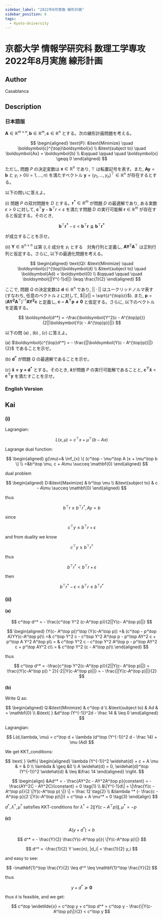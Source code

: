 ```yaml
---
sidebar_label: "2022年8月実施 線形計画"
sidebar_position: 6
tags:
  - Kyoto-University
---
```

# 京都大学 情報学研究科 数理工学専攻 2022年8月実施 線形計画

## **Author**
Casablanca

## **Description**
### 日本語版
$\boldsymbol{A} \in \mathbb{R}^{m \times n},\boldsymbol{b} \in \mathbb{R}^m,\boldsymbol{c} \in \mathbb{R}^n$ とする。次の線形計画問題を考える。

$$
\begin{aligned}
\text{P}: &\text{Minimize} \quad \boldsymbol{c}^{\top}\boldsymbol{x} \\
&\text{subject to} \quad \boldsymbol{Ax} = \boldsymbol{b} \\
&\qquad \qquad \quad \boldsymbol{x} \geqq 0
\end{aligned}
$$

ただし, 問題 $P$ の決定変数は $\boldsymbol{x} \in \mathbb{R}^n$ であり, $\top$ は転置記号を表す。また, $\boldsymbol{Ay} = \boldsymbol{b}$ と $y_i > 0(i = 1,\dots,n)$ を満たすベクトル $\boldsymbol{y} = (y_1,\dots,y_n)^{\top} \in \mathbb{R}^n$ が存在するとする。

以下の問いに答えよ。

(i) 問題 $P$ の双対問題を $D$ とする。$\boldsymbol{r^*} \in \mathbb{R}^m$ が問題 $D$ の最適解であり, ある実数 $\varepsilon > 0$ に対して, $\boldsymbol{c}^{\top}\boldsymbol{y} - \boldsymbol{b}^{\top}r < \varepsilon$ を満たす問題 $D$ の実行可能解 $\boldsymbol{r} \in \mathbb{R}^m$ が存在すると仮定する。そのとき,

$$
\boldsymbol{b}^{\top}\boldsymbol{r^*} - \varepsilon < \boldsymbol{b}^{\top}\boldsymbol{r} \leqq \boldsymbol{b}^{\top}\boldsymbol{r^*}
$$

が成立することを示せ。

(ii) $\boldsymbol{Y} \in \mathbb{R}^{n \times n}$ は第 $(i,i)$ 成分を $y_i$ とする　対角行列と定義し, $\boldsymbol{AY}^2\boldsymbol{A}^{\top}$ は正則行列と仮定する。さらに, 以下の最適化問題を考える。

$$
\begin{aligned}
\text{Q}: &\text{Minimize} \quad \boldsymbol{c}^{\top}\boldsymbol{d} \\
&\text{subject to} \quad \boldsymbol{Ad} = \boldsymbol{0} \\
&\qquad \qquad \quad \boldsymbol{||Y^{-1}d||} \leqq \frac{1}{2}
\end{aligned}
$$

ここで, 問題 $Q$ の決定変数は $\boldsymbol{d} \in \mathbb{R}^n$ であり, $||\cdot||$ はユークリッドノルマ表す (すなわち, 任意のベクトル $z$ に対して, $||z|| = \sqrt{z^{\top}z}$). また, $\boldsymbol{p} = (\boldsymbol{AY^2A}^{\top})^{-1}\boldsymbol{AY^2c}$ と定義し, $\boldsymbol{c - A^{\top}p \neq 0}$ と仮定する。さらに, 以下のベクトルを定義する。

$$
\boldsymbol{d^*} = -\frac{\boldsymbol{Y^2(c - A^{\top}p)}}{2||\boldsymbol{Y(c - A^{\top}p)}||}
$$

以下の問 (a) , (b) , $(c)$ に答えよ。

(a) $\boldsymbol{c^{\top}d^*} = - \frac{||\boldsymbol{Y(c - A^{\top}p)}||}{2}$ であることを示せ。

(b) $\boldsymbol{d^*}$ が問題 $Q$ の最適解であることを示せ。

$(c)$ $\boldsymbol{\tilde{x} = y + d^*}$ とする。そのとき, $\boldsymbol{\tilde{x}}$が問題 $P$ の実行可能解であることと, $\boldsymbol{c^{\top}\tilde{x}} < \boldsymbol{c^{\top}y}$ を満たすことを示せ。

### English Version


## **Kai**
### (i)
Lagrangian:

$$
L(x,\mu) = c^\top x + \mu^\top(b-Ax)
$$

Lagrange dual function:

$$
\begin{aligned}
g(\mu)=& \inf_{x} \{ (c^\top - \mu^\top A )x + \mu^\top b \} \\
=&b^\top \mu, c + A\mu \succeq \mathbf{0}
\end{aligned}
$$

dual problem

$$
\begin{aligned}
D:&\text{Maximize} & b^\top \mu  \\
&\text{subject to} & c - A\mu \succeq \mathbf{0}
\end{aligned}
$$

thus

$$
b^\top r \geq b^\top r^*, Ay = b
$$

since

$$
c^\top y \leq  b^\top r + \epsilon
$$

and from duality we know

$$
c^\top y \geq b^\top r^*
$$

thus

$$
b^\top r^* < b^\top r + \epsilon
$$

then

$$
b^\top r^* - \epsilon < b^\top r \leq b^\top r^*
$$


### (ii)
#### (a)

$$
c^\top d^* = - \frac{c^\top Y^2 (c-A^\top p)}{2||Y(c- A^\top p)||}
$$

$$
\begin{aligned}
(Y(c- A^\top p))^\top (Y(c-A^\top p)) =& (c^\top - p^\top A)YY(c-A^\top p)\\
=& c^\top Y^2 c - c^\top Y^2 A^\top p - p^\top AY^2 c + p^\top A Y^2 A^\top p\\
= & c^\top Y^2 c - c^\top Y^2 A^\top p - p^\top AY^2 c + p^\top AY^2 c\\
= & c^\top Y^2 (c - A^\top p)\\
\end{aligned}
$$

thus

$$
c^\top d^* = -\frac{c^\top Y^2(c-A^\top p)}{2||Y(c- A^\top p)||} = \frac{(Y(c-A^\top p)) ^ 2}{-2||Y(c-A^\top p)||} = - \frac{||Y(c-A^\top p)||}{2}
$$

#### (b)
Write Q as:

$$
\begin{aligned}
Q:&\text{Minimize} & c^\top d \\
&\text{subject to} & Ad & = \mathbf{0} \\
&\text{ } &d^\top (Y^{-1})^2d - \frac 14 & \leq 0
\end{aligned}
$$

Lagrangian:

$$
L(d,\lambda, \mu) = c^\top d + \lambda (d^\top (Y^{-1})^2 d - \frac 14) + \mu (Ad)
$$

We get KKT_conditions:

$$
\text{ } \left\{
\begin{aligned}
\lambda (Y^{-1})^2 \widehat{d} + c + A \mu & = & 0 \\
\lambda   & \geq &0 \\
A \widehat{d} =  0, \widehat{d}^\top (Y^{-1})^2 \widehat{d} & \leq &\frac  14
\end{aligned}
\right.
$$

$$
\begin{align}
&Ad^* = - \frac{AY^2c - AY^2A^\top p}{constant} = - \frac{AY^2C - AY^2C}{constant} = 0 \tag{1} \\
&\|Y^{-1}d\| = \|\frac{Y(c - A^\top p)}{2 \|Y(c-A^\top p) \|} \| = \frac 12 \tag{2} \\
&\lambda ^* (- \frac{c - A^\top p}{2 \|Y(c-A^\top p)\|}) + c^\top + A \mu^* = 0 \tag{3}
\end{align}
$$

$d^*, \lambda^* , \mu^*$ satisfies KKT-conditions for $\lambda ^* = 2\|Y(c-A^\top p)\|, \mu^* = -p$

#### $(c)$
$$
A(y+d^*) = b
$$

$$
d^* = - \frac{Y}{2} \frac{Y(c-A^\top p)}{ \|Y(c-A^\top p)\|}
$$

$$
d^* = -\frac{1}{2} Y \vec{n}, |d_i| < \frac{1}{2} y_i
$$

and easy to see:

$$
-\mathbf{1}^\top \frac{Y}{2} \leq d^* \leq \mathbf{1}^\top \frac{Y}{2}
$$

thus

$$
y + d^* \succeq \mathbf{0}
$$

thus $\widetilde{x}$ is feasible, and we get:

$$
c^\top \widetilde{x} = c^\top y + c^\top d^* = c^\top y - \frac{\|Y(c-A^\top p)\|}{2} < c^\top y
$$

